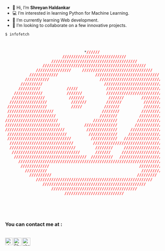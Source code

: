 - 👋 Hi, I’m <strong>Shreyan Haldankar</strong>
- 💻 I’m interested in learning  Python for Machine Learning.
- 🌱 I’m currently learning Web development.
- 💞️ I’m looking to collaborate on a few innovative projects.<br>

```css
$ infofetch


                                                                                    shreyan@me
                                    *//////                                         ----------
                          /////////////////////////////                             */ Uptime;"19 years"                      
                     ///////////////////////////////////////                        */ Languages; "Python, C/C++"
                 ///////////////////////////////////////////////                    */ OS; "Pop!_OS"
              ////////////////     ////////////////////////////////                 */ Currently Learning: "Python"
           /////////////                 /////////////////////////////              */ Interested in learning: "Django"
         ///////////                       /////////////////////////////            */ Editor: "VSCode, Sublime Text, Pycharm"
       //////////                            /////////////////////////////          */ Hobbies: "Competitive Coding, Football, Blender"
      //////////            /////             /////////////////////////////     
    /////////////           ///////           //////////////////////////////    
   ///////////////           ///////           ///////        ////////////////  
  /////////////////           ///////         ///////          //////////////// 
 //////////////////           /////          ///////           ///////////////// 
 /////////////////////                      ////////          //////////////////
 //////////////////////                    ////////          ///////////////////
////////////////////////                ///////////         ////////////////////
/////////////////////////           ///////////////        /////////////////////
///////////////////////////          //////////////      ///////////////////////
 ///////////////////////////          /////////////     ////////////////////////
 /////////////////////////////         ////////////   //////////////////////////
  /////////////////////////////         /////////////////////////////////////// 
  //////////////////////////////         ////////     ////////////////////////  
   ///////////////////////////////       ///////     ////////////////////////  
    /////////////////////////////////  //////////   ////////////////////////    
      /////////////////////////////////////////////////////////////////////     
       /////////////                                         /////////////      
         //////////                                           //////////        
           //////////                                       /////////              
              /////////////////////////////////////////////////////                 contact:
                 ///////////////////////////////////////////////                    --------
                     ///////////////////////////////////////                        Github: https://github.com/shreyan-haldankar
                           ///////////////////////////                              Email: "shreyanhaldankar@gmail.com"
                                                                                    LinkedIn: www.linkedin.com/in/shreyan-haldankar/
 
```


<br>
<h3>You can contact me at :</h3> 
<br>
<a href="https://www.linkedin.com/in/shreyan-haldankar/">
    <img align="left" alt="shreyan-haldankar | Linkedin" width="24px" src="https://cdn-icons-png.flaticon.com/512/174/174857.png">
</a>
  <a href="mailto:shreyanhaldankar@gmail.com">
    <img align="left" alt="Shreyan Haldankar | Gmail" width="26px" src="https://cdn-icons-png.flaticon.com/512/732/732200.png" />
  </a>
  <a href="https://www.instagram.com/shreyan__09/">
    <img align="left" alt="shreyan__09 | Instagram" width="26px" src="https://cdn-icons-png.flaticon.com/512/174/174855.png" />
  </a>
<br>
<br>
<br>

